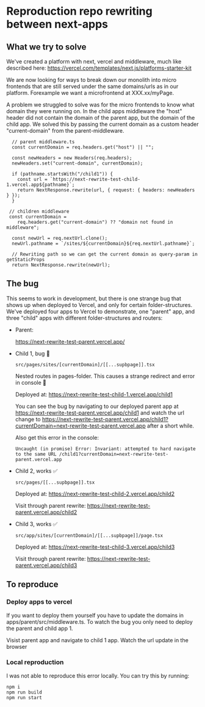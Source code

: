 # Reproduction repo rewriting between next-apps
## What we try to solve
We've created a platform with next, vercel and middleware, much like described here: https://vercel.com/templates/next.js/platforms-starter-kit

We are now looking for ways to break down our monolith into micro frontends that are still served under the same domains/urls as in our platform. Forexample we want a microfrontend at XXX.xx/myPage.

A problem we struggled to solve was for the micro frontends to know what domain they were running on. In the child apps middleware the "host" header did not contain the domain of the parent app, but the domain of the child app. We solved this by passing the current domain as a custom header "current-domain" from the parent-middleware. 

```
  // parent middleware.ts
  const currentDomain = req.headers.get("host") || "";

  const newHeaders = new Headers(req.headers);
  newHeaders.set("current-domain", currentDomain);

  if (pathname.startsWith("/child1")) {
    const url = `https://next-rewrite-test-child-1.vercel.app${pathname}`;
    return NextResponse.rewrite(url, { request: { headers: newHeaders } });
  }
```

```
 // children middleware
 const currentDomain =
    req.headers.get("current-domain") ?? "domain not found in middleware";

  const newUrl = req.nextUrl.clone();
  newUrl.pathname = `/sites/${currentDomain}${req.nextUrl.pathname}`;

  // Rewriting path so we can get the current domain as query-param in getStaticProps
  return NextResponse.rewrite(newUrl);
```

## The bug
This seems to work in development, but there is one strange bug that shows up when deployed to Vercel, and only for certain folder-structures. We've deployed four apps to Vercel to demonstrate, one "parent" app, and three "child" apps with different folder-structures and routers:

- Parent: 
  
  https://next-rewrite-test-parent.vercel.app/
- Child 1, bug 🐛
  
  `src/pages/sites/[currentDomain]/[[...supbpage]].tsx`
  
  Nested routes in pages-folder. This causes a strange redirect and error in console 🐛

  Deployed at: https://next-rewrite-test-child-1.vercel.app/child1
  
  You can see the bug by navigating to our deployed parent app at https://next-rewrite-test-parent.vercel.app/child1 and watch the url change to https://next-rewrite-test-parent.vercel.app/child1?currentDomain=next-rewrite-test-parent.vercel.app after a short while.
  
  Also get this error in the console:
  ```
  Uncaught (in promise) Error: Invariant: attempted to hard navigate to the same URL /child1?currentDomain=next-rewrite-test-parent.vercel.app
  ```

- Child 2, works ✅
  
  `src/pages/[[...supbpage]].tsx`

  Deployed at: https://next-rewrite-test-child-2.vercel.app/child2
  
  Visit through parent rewrite: https://next-rewrite-test-parent.vercel.app/child2
  

- Child 3, works ✅
  
  `src/app/sites/[currentDomain]/[[...supbpage]]/page.tsx`

  Deployed at: https://next-rewrite-test-child-3.vercel.app/child3
  
  Visit through parent rewrite: https://next-rewrite-test-parent.vercel.app/child3
  

## To reproduce

### Deploy apps to vercel
If you want to deploy them yourself you have to update the domains in apps/parent/src/middleware.ts. To watch the bug you only need to deploy the parent and child app 1.

Visist parent app and navigate to child 1 app. Watch the url update in the browser

### Local reproduction
I was not able to reproduce this error locally. You can try this by running:
```
npm i
npm run build
npm run start
```